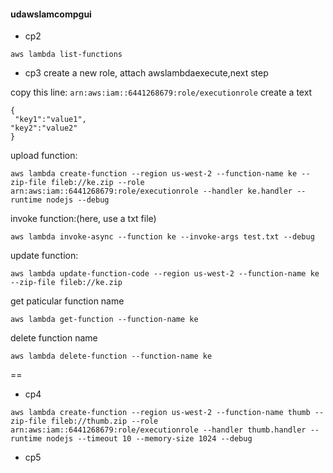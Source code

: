 #### udawslamcompgui

- cp2
```
aws lambda list-functions
```
- cp3
create a new role, attach awslambdaexecute,next step

copy this line: ```arn:aws:iam::6441268679:role/executionrole```
create a text 
```
{
 "key1":"value1",
"key2":"value2"
}
```

upload function:
```
aws lambda create-function --region us-west-2 --function-name ke --zip-file fileb://ke.zip --role arn:aws:iam::6441268679:role/executionrole --handler ke.handler --runtime nodejs --debug 
```
invoke function:(here, use a txt file)
```
aws lambda invoke-async --function ke --invoke-args test.txt --debug
```
update function:
```
aws lambda update-function-code --region us-west-2 --function-name ke --zip-file fileb://ke.zip
```
get paticular function name
```
aws lambda get-function --function-name ke
```
delete function name
```
aws lambda delete-function --function-name ke
```

==
- cp4
```
aws lambda create-function --region us-west-2 --function-name thumb --zip-file fileb://thumb.zip --role arn:aws:iam::6441268679:role/executionrole --handler thumb.handler --runtime nodejs --timeout 10 --memory-size 1024 --debug 
```

- cp5
